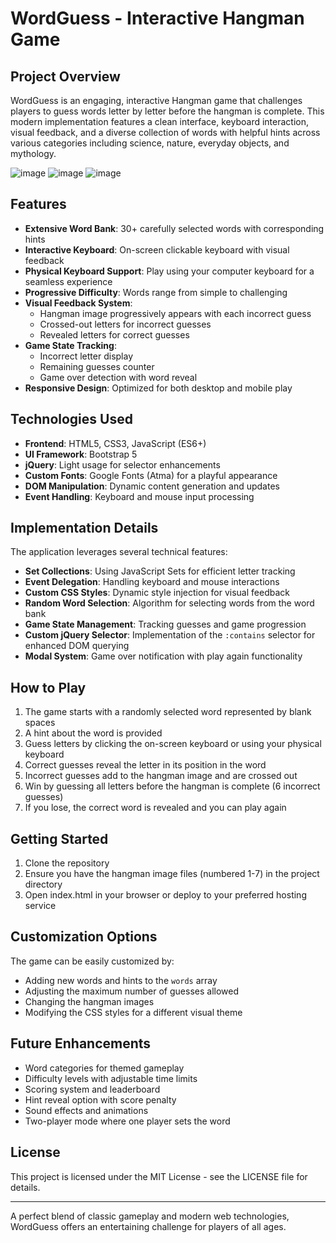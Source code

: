 # WordGuess - Interactive Hangman Game

## Project Overview

WordGuess is an engaging, interactive Hangman game that challenges players to guess words letter by letter before the hangman is complete. This modern implementation features a clean interface, keyboard interaction, visual feedback, and a diverse collection of words with helpful hints across various categories including science, nature, everyday objects, and mythology.

![image](https://github.com/user-attachments/assets/bfd5fc40-8f52-4a1b-ac7f-e5f6bfdc4998)
![image](https://github.com/user-attachments/assets/345e2918-648d-4c6f-bc4f-c32950c10d61)
![image](https://github.com/user-attachments/assets/cc5390e7-20ea-4a26-a864-1642ab378006)

## Features

- **Extensive Word Bank**: 30+ carefully selected words with corresponding hints
- **Interactive Keyboard**: On-screen clickable keyboard with visual feedback
- **Physical Keyboard Support**: Play using your computer keyboard for a seamless experience
- **Progressive Difficulty**: Words range from simple to challenging
- **Visual Feedback System**: 
  - Hangman image progressively appears with each incorrect guess
  - Crossed-out letters for incorrect guesses
  - Revealed letters for correct guesses
- **Game State Tracking**:
  - Incorrect letter display
  - Remaining guesses counter
  - Game over detection with word reveal
- **Responsive Design**: Optimized for both desktop and mobile play

## Technologies Used

- **Frontend**: HTML5, CSS3, JavaScript (ES6+)
- **UI Framework**: Bootstrap 5
- **jQuery**: Light usage for selector enhancements
- **Custom Fonts**: Google Fonts (Atma) for a playful appearance
- **DOM Manipulation**: Dynamic content generation and updates
- **Event Handling**: Keyboard and mouse input processing

## Implementation Details

The application leverages several technical features:

- **Set Collections**: Using JavaScript Sets for efficient letter tracking
- **Event Delegation**: Handling keyboard and mouse interactions
- **Custom CSS Styles**: Dynamic style injection for visual feedback
- **Random Word Selection**: Algorithm for selecting words from the word bank
- **Game State Management**: Tracking guesses and game progression
- **Custom jQuery Selector**: Implementation of the `:contains` selector for enhanced DOM querying
- **Modal System**: Game over notification with play again functionality

## How to Play

1. The game starts with a randomly selected word represented by blank spaces
2. A hint about the word is provided
3. Guess letters by clicking the on-screen keyboard or using your physical keyboard
4. Correct guesses reveal the letter in its position in the word
5. Incorrect guesses add to the hangman image and are crossed out
6. Win by guessing all letters before the hangman is complete (6 incorrect guesses)
7. If you lose, the correct word is revealed and you can play again

## Getting Started

1. Clone the repository
2. Ensure you have the hangman image files (numbered 1-7) in the project directory
3. Open index.html in your browser or deploy to your preferred hosting service

## Customization Options

The game can be easily customized by:
- Adding new words and hints to the `words` array
- Adjusting the maximum number of guesses allowed
- Changing the hangman images
- Modifying the CSS styles for a different visual theme

## Future Enhancements

- Word categories for themed gameplay
- Difficulty levels with adjustable time limits
- Scoring system and leaderboard
- Hint reveal option with score penalty
- Sound effects and animations
- Two-player mode where one player sets the word


## License

This project is licensed under the MIT License - see the LICENSE file for details.

---

A perfect blend of classic gameplay and modern web technologies, WordGuess offers an entertaining challenge for players of all ages.